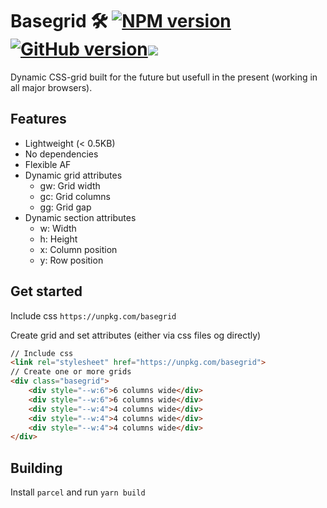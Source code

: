 # Basegrid 🛠 [![NPM version](https://badge.fury.io/js/basegrid.svg)](https://www.npmjs.com/package/basegrid) [![GitHub version](https://badge.fury.io/gh/basegrid.svg)](https://github.com/okydk/basegrid)[![](https://data.jsdelivr.com/v1/package/npm/basegrid/badge?style=rounded)](https://www.jsdelivr.com/package/npm/basegrid)

Dynamic CSS-grid built for the future but usefull in the present (working in all major browsers).

## Features
- Lightweight (< 0.5KB)
- No dependencies
- Flexible AF
- Dynamic grid attributes
	- gw: Grid width
	- gc: Grid columns
	- gg: Grid gap
- Dynamic section attributes
	- w: Width
	- h: Height
	- x: Column position
	- y: Row position

## Get started
Include css ```https://unpkg.com/basegrid```

Create grid and set attributes (either via css files og directly)
```html
// Include css
<link rel="stylesheet" href="https://unpkg.com/basegrid">
// Create one or more grids
<div class="basegrid">
	<div style="--w:6">6 columns wide</div>
	<div style="--w:6">6 columns wide</div>
	<div style="--w:4">4 columns wide</div>
	<div style="--w:4">4 columns wide</div>
	<div style="--w:4">4 columns wide</div>
</div>
```

## Building
Install ```parcel``` and run ```yarn build```
